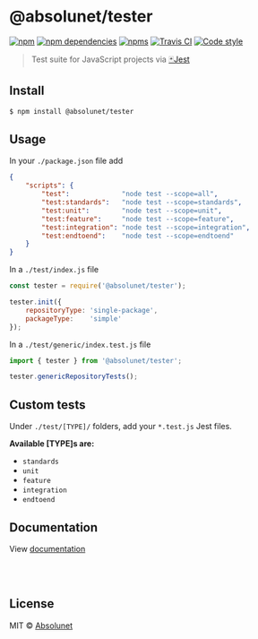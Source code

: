 # @absolunet/tester

[![npm](https://img.shields.io/npm/v/@absolunet/tester.svg)](https://www.npmjs.com/package/@absolunet/tester)
[![npm dependencies](https://david-dm.org/absolunet/node-tester/status.svg)](https://david-dm.org/absolunet/node-tester)
[![npms](https://badges.npms.io/%40absolunet%2Ftester.svg)](https://npms.io/search?q=%40absolunet%2Ftester)
[![Travis CI](https://api.travis-ci.org/absolunet/node-tester.svg?branch=master)](https://travis-ci.org/absolunet/node-tester/builds)
[![Code style](https://img.shields.io/badge/code_style-@absolunet/node-659d32.svg)](https://github.com/absolunet/eslint-config)

> Test suite for JavaScript projects via [🃏Jest](https://jestjs.io)


## Install

```sh
$ npm install @absolunet/tester
```


## Usage

In your `./package.json` file add
```json
{
	"scripts": {
		"test":             "node test --scope=all",
		"test:standards":   "node test --scope=standards",
		"test:unit":        "node test --scope=unit",
		"test:feature":     "node test --scope=feature",
		"test:integration": "node test --scope=integration",
		"test:endtoend":    "node test --scope=endtoend"
	}
}
```


In a `./test/index.js` file
```js
const tester = require('@absolunet/tester');

tester.init({
	repositoryType: 'single-package',
	packageType:    'simple'
});
```


In a `./test/generic/index.test.js` file
```js
import { tester } from '@absolunet/tester';

tester.genericRepositoryTests();
```


## Custom tests
Under `./test/[TYPE]/` folders, add your `*.test.js` Jest files.

**Available [TYPE]s are:**
- `standards`
- `unit`
- `feature`
- `integration`
- `endtoend`


## Documentation

View [documentation](https://documentation.absolunet.com/node-tester)






<br><br>

## License

MIT © [Absolunet](https://absolunet.com)
